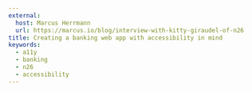 ```yaml
---
external:
  host: Marcus Herrmann
  url: https://marcus.io/blog/interview-with-kitty-giraudel-of-n26
title: Creating a banking web app with accessibility in mind
keywords:
  - a11y
  - banking
  - n26
  - accessibility
---
```

